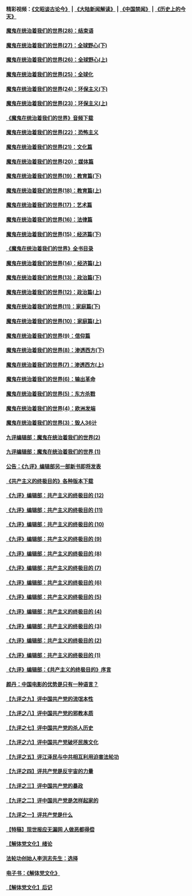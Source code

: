 #### 精彩视频：[《文昭谈古论今》](https://github.com/gfw-breaker/wenzhao/blob/master/README.md?t=01100930) | [《大陆新闻解读》](https://github.com/gfw-breaker/ntdtv-comedy/blob/master/README.md?t=01100930) | [《中国禁闻》](https://github.com/gfw-breaker/ntdtv-news/blob/master/README.md?t=01100930) | [《历史上的今天》](https://github.com/gfw-breaker/today-in-history/blob/master/README.md?t=01100930) 

#### [魔鬼在统治着我们的世界(28)：结束语](../pages/nsc422/n10936246.md?t=01100930) 

#### [魔鬼在统治着我们的世界(27)：全球野心(下)](../pages/nsc422/n10928319.md?t=01100930) 

#### [魔鬼在统治着我们的世界(26)：全球野心(上)](../pages/nsc422/n10900318.md?t=01100930) 

#### [魔鬼在统治着我们的世界(25)：全球化](../pages/nsc422/n10788205.md?t=01100930) 

#### [魔鬼在统治着我们的世界(24)：环保主义(下)](../pages/nsc422/n10695307.md?t=01100930) 

#### [魔鬼在统治着我们的世界(23)：环保主义(上)](../pages/nsc422/n10688613.md?t=01100930) 

#### [《魔鬼在统治着我们的世界》音频下载](../pages/nsc422/n10635553.md?t=01100930) 

#### [魔鬼在统治着我们的世界(22)：恐怖主义](../pages/nsc422/n10614727.md?t=01100930) 

#### [魔鬼在统治着我们的世界(21)：文化篇](../pages/nsc422/n10597706.md?t=01100930) 

#### [魔鬼在统治着我们的世界(20)：媒体篇](../pages/nsc422/n10586579.md?t=01100930) 

#### [魔鬼在统治着我们的世界(19)：教育篇(下)](../pages/nsc422/n10564808.md?t=01100930) 

#### [魔鬼在统治着我们的世界(18)：教育篇(上)](../pages/nsc422/n10526970.md?t=01100930) 

#### [魔鬼在统治着我们的世界(17)：艺术篇](../pages/nsc422/n10499093.md?t=01100930) 

#### [魔鬼在统治着我们的世界(16)：法律篇](../pages/nsc422/n10485969.md?t=01100930) 

#### [魔鬼在统治着我们的世界(15)：经济篇(下)](../pages/nsc422/n10469975.md?t=01100930) 

#### [《魔鬼在统治着我们的世界》全书目录](../pages/nsc422/n10464261.md?t=01100930) 

#### [魔鬼在统治着我们的世界(14)：经济篇(上)](../pages/nsc422/n10457370.md?t=01100930) 

#### [魔鬼在统治着我们的世界(13)：政治篇(下)](../pages/nsc422/n10448270.md?t=01100930) 

#### [魔鬼在统治着我们的世界(12)：政治篇(上)](../pages/nsc422/n10444576.md?t=01100930) 

#### [魔鬼在统治着我们的世界(11)：家庭篇(下)](../pages/nsc422/n10440961.md?t=01100930) 

#### [魔鬼在统治着我们的世界(10)：家庭篇(上)](../pages/nsc422/n10435448.md?t=01100930) 

#### [魔鬼在统治着我们的世界(9)：信仰篇](../pages/nsc422/n10432159.md?t=01100930) 

#### [魔鬼在统治着我们的世界(8)：渗透西方(下)](../pages/nsc422/n10429603.md?t=01100930) 

#### [魔鬼在统治着我们的世界(7)：渗透西方(上)](../pages/nsc422/n10426013.md?t=01100930) 

#### [魔鬼在统治着我们的世界(6)：输出革命](../pages/nsc422/n10421536.md?t=01100930) 

#### [魔鬼在统治着我们的世界(5)：东方杀戮](../pages/nsc422/n10417707.md?t=01100930) 

#### [魔鬼在统治着我们的世界(4)：欧洲发端](../pages/nsc422/n10414890.md?t=01100930) 

#### [魔鬼在统治着我们的世界(3)：毁人36计](../pages/nsc422/n10411583.md?t=01100930) 

#### [九评编辑部：魔鬼在统治着我们的世界(2)](../pages/nsc422/n10410036.md?t=01100930) 

#### [九评编辑部：魔鬼在统治着我们的世界 (1)](../pages/nsc422/n10406825.md?t=01100930) 

#### [公告：《九评》编辑部另一部新书即将发表](../pages/nsc422/n10405104.md?t=01100930) 

#### [《共产主义的终极目的》各种版本下载](../pages/nsc422/n10022138.md?t=01100930) 

#### [《九评》编辑部：共产主义的终极目的 (12)](../pages/nsc422/n9933272.md?t=01100930) 

#### [《九评》编辑部：共产主义的终极目的 (11)](../pages/nsc422/n9924973.md?t=01100930) 

#### [《九评》编辑部：共产主义的终极目的 (10)](../pages/nsc422/n9920883.md?t=01100930) 

#### [《九评》编辑部：共产主义的终极目的 (9)](../pages/nsc422/n9916363.md?t=01100930) 

#### [《九评》编辑部：共产主义的终极目的 (8)](../pages/nsc422/n9912488.md?t=01100930) 

#### [《九评》编辑部：共产主义的终极目的 (7)](../pages/nsc422/n9901176.md?t=01100930) 

#### [《九评》编辑部：共产主义的终极目的 (6)](../pages/nsc422/n9899359.md?t=01100930) 

#### [《九评》编辑部：共产主义的终极目的 (5)](../pages/nsc422/n9893174.md?t=01100930) 

#### [《九评》编辑部：共产主义的终极目的 (4)](../pages/nsc422/n9891246.md?t=01100930) 

#### [《九评》编辑部：共产主义的终极目的 (3)](../pages/nsc422/n9879879.md?t=01100930) 

#### [《九评》编辑部：共产主义的终极目的 (2)](../pages/nsc422/n9876205.md?t=01100930) 

#### [《九评》编辑部：共产主义的终极目的 (1)](../pages/nsc422/n9865857.md?t=01100930) 

#### [《九评》编辑部：《共产主义的终极目的》序言](../pages/nsc422/n9862666.md?t=01100930) 

#### [颜丹：中国电影的优势是只有一种语言？](../pages/nsc422/n9583062.md?t=01100930) 

#### [【九评之九】评中国共产党的流氓本性](../pages/nsc422/n737542.md?t=01100930) 

#### [【九评之八】评中国共产党的邪教本质](../pages/nsc422/n735942.md?t=01100930) 

#### [【九评之七】评中国共产党的杀人历史](../pages/nsc422/n733806.md?t=01100930) 

#### [【九评之六】评中国共产党破坏民族文化](../pages/nsc422/n731667.md?t=01100930) 

#### [【九评之五】评江泽民与中共相互利用迫害法轮功](../pages/nsc422/n730058.md?t=01100930) 

#### [【九评之四】评共产党是反宇宙的力量](../pages/nsc422/n727814.md?t=01100930) 

#### [【九评之三】评中国共产党的暴政](../pages/nsc422/n725597.md?t=01100930) 

#### [【九评之二】评中国共产党是怎样起家的](../pages/nsc422/n723946.md?t=01100930) 

#### [【九评之一】评共产党是什么](../pages/nsc422/n722529.md?t=01100930) 

#### [【特稿】现世报应无漏网 人做恶都得偿](../pages/nsc422/n4215167.md?t=01100930) 

#### [【解体党文化】绪论](../pages/nsc422/n1449356.md?t=01100930) 

#### [法轮功创始人李洪志先生：选择](../pages/nsc422/n3580738.md?t=01100930) 

#### [电子书：《解体党文化》](../pages/nsc422/n1573484.md?t=01100930) 

#### [【解体党文化】后记](../pages/nsc422/n1531999.md?t=01100930) 

